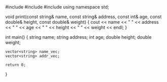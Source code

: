 ##
#include <iostream>
#include <string>
#include <vector>
using namespace std;

void print(const string& name, const string& address, const int& age,
	const double& height, const double& weight)
{
	cout << name << " " << address << " " << age << " " << height << " " << weight << endl;
}

int main()
{
	string	name;
	string	address;
	int		age;
	double	height;
	double	weight;

	vector<string> name_vec;
	vector<string> addr_vec;

	return 0;
}
